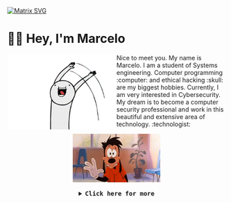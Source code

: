   [![Matrix SVG](https://raw.githubusercontent.com/rodrigograca31/rodrigograca31/master/matrix.svg)]()

  # 👋🏻 Hey, I'm Marcelo

<a href="">
	<img align="left" src="https://github.com/MarceloNoguera/MarceloNoguera/blob/master/assets/hi2.gif" width="50%"/>
</a>
<p>
Nice to meet you. My name is Marcelo. I am a student of Systems engineering. 
Computer programming :computer: and ethical hacking :skull: are my biggest hobbies.
Currently, I am very interested in Cybersecurity. My dream is to become a computer security 
professional and work in this beautiful and extensive area of technology.
:technologist:
<div align="center">
  <img src="https://github.com/MarceloNoguera/MarceloNoguera/blob/master/assets/hi.gif" width="40%"/>
</div>
</p>

<details align="center">

<summary> <b> <samp>Click here for more </samp></b></summary>
<samp><br> 
<div>
	    
<h2 align="center">Skills</h2>

<p align="center"><img src="https://devicons.github.io/devicon/devicon.git/icons/python/python-original.svg" alt="python" width="40" height="40"/> <img		     
src="https://devicons.github.io/devicon/devicon.git/icons/cplusplus/cplusplus-original.svg" alt="cplusplus" width="40" height="40"/> <img
src="https://devicons.github.io/devicon/devicon.git/icons/csharp/csharp-original.svg" alt="csharp" width="40" height="40"/> <img 
src="https://devicons.github.io/devicon/devicon.git/icons/html5/html5-original-wordmark.svg" alt="html5" width="40" height="40"/> <img 					src="https://devicons.github.io/devicon/devicon.git/icons/css3/css3-original-wordmark.svg" alt="css3" width="40" height="40"/> <img 
src="https://devicons.github.io/devicon/devicon.git/icons/php/php-original.svg" alt="php" width="40" height="40"/> <img
src="https://www.vectorlogo.zone/logos/git-scm/git-scm-icon.svg" alt="git" width="40" height="40"/> <img 
src="https://devicons.github.io/devicon/devicon.git/icons/java/java-original-wordmark.svg" alt="java" width="40" height="40"/> <img src="https://devicons.github.io/devicon/devicon.git/icons/javascript/javascript-original.svg" alt="javascript" width="40" height="40"/> <img src="https://devicons.github.io/devicon/devicon.git/icons/linux/linux-original.svg" alt="linux" width="40" height="40"/> <img src="https://devicons.github.io/devicon/devicon.git/icons/mysql/mysql-original-wordmark.svg" alt="mysql" width="40" height="40"/> <img
src="https://www.vectorlogo.zone/logos/adobe_illustrator/adobe_illustrator-icon.svg" alt="illustrator" width="40" height="40"/> <img
src="https://devicons.github.io/devicon/devicon.git/icons/photoshop/photoshop-plain.svg" alt="photoshop" width="40" height="40"/>   </p>
</div> <br>

<a align="rigth">
  <img src="https://github.com/MarceloNoguera/MarceloNoguera/blob/master/assets/giphy.gif" width="50%"/> 
</a><br>

![GitHub stats](https://github-readme-stats.vercel.app/api?username=MarceloNoguera&show_icons=true)


[<img src='https://cdn.jsdelivr.net/npm/simple-icons@3.0.1/icons/github.svg' alt='github' height='40'>](https://github.com/MarceloNoguera)  [<img src='https://cdn.jsdelivr.net/npm/simple-icons@3.0.1/icons/linkedin.svg' alt='linkedin' height='40'>](https://www.linkedin.com/in/marcelo-noguera-412391190/)
